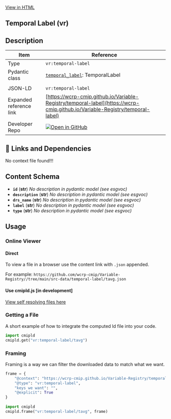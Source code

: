 [View in HTML](https://wcrp-cmip.github.io/Variable-Registry/temporal-label/temporal-label)

<section id="description">

# Temporal Label  (vr)

## Description


</section>

<section id="info">

| Item | Reference |
| --- | --- |
| Type | `vr:temporal-label` |
| Pydantic class | [`temporal_label`](https://github.com/ESGF/esgf-vocab/blob/main/src/esgvoc/api/data_descriptors/temporal_label.py): TemporalLabel |
| | |
| JSON-LD | `vr:temporal-label` |
| Expanded reference link | [https://wcrp-cmip.github.io/Variable-Registry/temporal-label](https://wcrp-cmip.github.io/Variable-Registry/temporal-label) |
| Developer Repo | [![Open in GitHub](https://img.shields.io/badge/Open-GitHub-blue?logo=github&style=flat-square)](https://github.com/wcrp-cmip/Variable-Registry//tree/main/src-data/temporal-label) |

</section>
<section id='links'>

## 🔗 Links and Dependencies

No context file found!!!</section> 


<section id="schema">

## Content Schema

- **`id`** (**str**) 
  _No description in pydantic model (see esgvoc)_
- **`description`** (**str**) 
  _No description in pydantic model (see esgvoc)_
- **`drs_name`** (**str**) 
  _No description in pydantic model (see esgvoc)_
- **`label`** (**str**) 
  _No description in pydantic model (see esgvoc)_
- **`type`** (**str**) 
  _No description in pydantic model (see esgvoc)_


</section>   

<section id="usage">

## Usage

### Online Viewer 
#### Direct
To view a file in a browser use the content link with `.json` appended.

For example: `https://github.com/wcrp-cmip/Variable-Registry//tree/main/src-data/temporal-label/tavg.json`

#### Use cmipld.js [in development]
[View self resolving files here](https://wcrp-cmip.github.io/CMIPLD/viewer/index.html?uri=vr%253Atemporal-label/tavg)

### Getting a File

A short example of how to integrate the computed ld file into your code. 

```python
import cmipld
cmipld.get("vr:temporal-label/tavg")
```

### Framing
Framing is a way we can filter the downloaded data to match what we want. 
```python
frame = {
    "@context": "https://wcrp-cmip.github.io/Variable-Registry/temporal-label/_context_",
    "@type": "vr:temporal-label",
    "keys we want": "",
    "@explicit": True
}
        
import cmipld
cmipld.frame("vr:temporal-label/tavg", frame)
```
</section>
